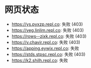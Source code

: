 # 网页状态
- https://ys.pyxzp.repl.co: 失败 (403)
- https://veg.linlim.repl.co: 失败 (403)
- https://rows--zixk.repl.co: 失败 (403)
- https://v.chavir.repl.co: 失败 (403)
- https://apping.eywjx.repl.co: 失败
- https://stds.stpsc.repl.co: 失败 (403)
- https://k2.shilh.repl.co: 失败
